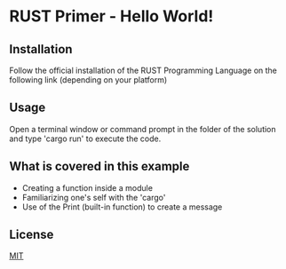 # RUST Primer - Hello World! 


## Installation

Follow the official installation of the RUST Programming Language on the following link (depending on your platform)


## Usage

Open a terminal window or command prompt in the folder of the solution and type 'cargo run' to execute the code. 

## What is covered in this example

- Creating a function inside a module
- Familiarizing one's self with the 'cargo'
- Use of the Print (built-in function) to create a message

## License
[MIT](https://choosealicense.com/licenses/mit/)